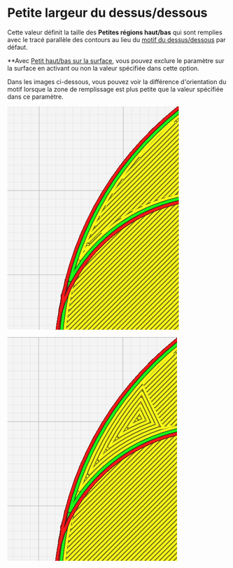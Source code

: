 Petite largeur du dessus/dessous
====

Cette valeur définit la taille des **Petites régions haut/bas** qui sont remplies avec le tracé parallèle des contours au lieu du [motif du dessus/dessous](top_bottom_pattern.md) par défaut. 


**Avec [Petit haut/bas sur la surface](small_skin_on_surface.md), vous pouvez exclure le paramètre sur la surface en activant ou non la valeur spécifiée dans cette option.


Dans les images ci-dessous, vous pouvez voir la différence d'orientation du motif lorsque la zone de remplissage est plus petite que la valeur spécifiée dans ce paramètre.

![petite largeur supérieure/inférieure 0 mm modèle original](../../../articles/images/small_top_bottom_width_off.png)

![petite largeur supérieure/inférieure 4 mm](../../../articles/images/small_top_bottom_width_on.png)